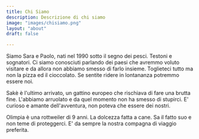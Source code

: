 ```yaml
---
title: Chi Siamo
description: Descrizione di chi siamo
image: "images/chisiamo.png"
layout: "about"
draft: false

---
```


Siamo Sara e Paolo, nati nel 1990 sotto il segno dei pesci. Testoni e sognatori. Ci siamo conosciuti parlando dei paesi che avremmo voluto visitare e da allora non abbiamo smesso di farlo insieme. Toglieteci tutto ma non la pizza ed il cioccolato. Se sentite ridere in lontananza potremmo essere noi.  
  
Sakè è l'ultimo arrivato, un gattino europeo che rischiava di fare una brutta fine. L'abbiamo arruolato e da quel momento non ha smesso di stupirci. E' curioso e amante dell'avventura, non poteva che essere dei nostri.   
  
Olimpia è una rottweiler di 9 anni. La dolcezza fatta a cane. Sa il fatto suo e non teme di proteggerci. E' da sempre la nostra compagna di viaggio preferita.